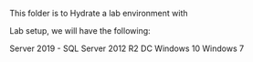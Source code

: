 This folder is to Hydrate a lab environment with 

Lab setup, we will have the following:

Server 2019 - SQL 
Server 2012 R2 DC
Windows 10 
Windows 7